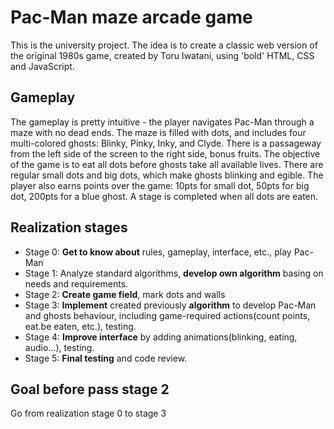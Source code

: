 # Pac-Man maze arcade game
This is the university project. The idea is to create a classic web version of the original 1980s game, created by Toru Iwatani, using 'bold' HTML, CSS and JavaScript.
## Gameplay
The gameplay is pretty intuitive - the player navigates Pac-Man through a maze with no dead ends. The maze is filled with dots, and includes four multi-colored ghosts: Blinky, Pinky, Inky, and Clyde. There is a passageway from the left side of the screen to the right side, bonus fruits. The objective of the game is to eat all dots before ghosts take all available lives. There are regular small dots and big dots, which make ghosts blinking and egible. The player also earns points over the game: 10pts for small dot, 50pts for big dot, 200pts for a blue ghost. A stage is completed when all dots are eaten.
## Realization stages
* Stage 0: __Get to know about__ rules, gameplay, interface, etc., play Pac-Man
* Stage 1: Analyze standard algorithms, __develop own algorithm__ basing on needs and requirements.
* Stage 2: __Create game field__, mark dots and walls
* Stage 3: __Implement__ created previously __algorithm__ to develop Pac-Man and ghosts behaviour, including game-required actions(count points, eat.be eaten, etc.), testing.
* Stage 4: __Improve interface__ by adding animations(blinking, eating, audio...), testing.
* Stage 5: __Final testing__ and code review.
## Goal before pass stage 2
Go from realization stage 0 to stage 3
